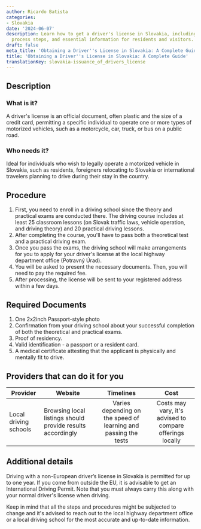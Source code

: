 ```yaml
---
author: Ricardo Batista
categories:
- Slovakia
date: '2024-06-07'
description: Learn how to get a driver's license in Slovakia, including required documents,
  process steps, and essential information for residents and visitors.
draft: false
meta_title: 'Obtaining a Driver''s License in Slovakia: A Complete Guide'
title: 'Obtaining a Driver''s License in Slovakia: A Complete Guide'
translationKey: slovakia-issuance_of_drivers_license
---
```



## Description
### What is it?
A driver's license is an official document, often plastic and the size of a credit card, permitting a specific individual to operate one or more types of motorized vehicles, such as a motorcycle, car, truck, or bus on a public road.
### Who needs it?
Ideal for individuals who wish to legally operate a motorized vehicle in Slovakia, such as residents, foreigners relocating to Slovakia or international travelers planning to drive during their stay in the country.

## Procedure
1. First, you need to enroll in a driving school since the theory and practical exams are conducted there. The driving course includes at least 25 classroom lessons (on Slovak traffic laws, vehicle operation, and driving theory) and 20 practical driving lessons.
2. After completing the course, you'll have to pass both a theoretical test and a practical driving exam.
3. Once you pass the exams, the driving school will make arrangements for you to apply for your driver's license at the local highway department office (Potravný Úrad).
4. You will be asked to present the necessary documents. Then, you will need to pay the required fee.
5. After processing, the license will be sent to your registered address within a few days.

## Required Documents
1. One 2x2inch Passport-style photo
2. Confirmation from your driving school about your successful completion of both the theoretical and practical exams.
3. Proof of residency.
4. Valid identification - a passport or a resident card.
5. A medical certificate attesting that the applicant is physically and mentally fit to drive.

## Providers that can do it for you

| Provider        |     Website     |     Timelines    |       Cost      |
| --------------- | --------------- |  :-------------: | :-------------: |
| Local driving schools      |  Browsing local listings should provide results accordingly     |      Varies depending on the speed of learning and passing the tests      |        Costs may vary, it's advised to compare offerings locally       |

## Additional details
Driving with a non-European driver’s license in Slovakia is permitted for up to one year. If you come from outside the EU, it is advisable to get an International Driving Permit. Note that you must always carry this along with your normal driver's license when driving.

Keep in mind that all the steps and procedures might be subjected to change and it's advised to reach out to the local highway department office or a local driving school for the most accurate and up-to-date information.